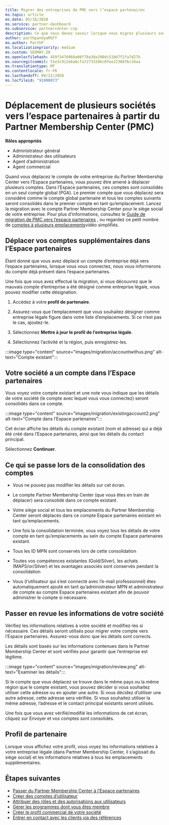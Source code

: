 ```yaml
---
title: Migrer des entreprises de PMC vers l’espace partenaires
ms.topic: article
ms.date: 05/18/2020
ms.service: partner-dashboard
ms.subservice: partnercenter-csp
description: Ce que vous devez savoir lorsque vous migrez plusieurs sociétés de Partner Membership Center (PMC) vers l’espace partenaires et que vous les Consolidez dans un compte global partenaire.
author: parthpandyaMSFT
ms.author: ParthP
ms.localizationpriority: medium
ms.custom: SEOMAY.20
ms.openlocfilehash: 459f347d960a06f78a30a398dc51b67f2fa7d27b
ms.sourcegitcommit: 51e3c912eba8cfa72733206c0fee22386fbc34aa
ms.translationtype: MT
ms.contentlocale: fr-FR
ms.lasthandoff: 09/22/2020
ms.locfileid: "91000073"
---
```

# <a name="moving-multiple-companies-to-partner-center-from-partner-membership-center-pmc"></a>Déplacement de plusieurs sociétés vers l’espace partenaires à partir du Partner Membership Center (PMC)

**Rôles appropriés**

- Administrateur général
- Administrateur des utilisateurs
- Agent d’administration
- Agent commercial

Quand vous déplacez le compte de votre entreprise du Partner Membership Center vers l’Espace partenaires, vous pouvez être amené à déplacer plusieurs comptes. Dans l’Espace partenaires, ces comptes sont consolidés en un seul compte global (PGA). Le premier compte que vous déplacez sera considéré comme le compte global partenaire et tous les comptes suivants seront consolidés dans le premier compte en tant qu’emplacement. Lancez la migration avec le compte Partner Membership Center pour le siège social de votre entreprise. Pour plus d’informations, consultez le [Guide de migration de PMC vers l’espace partenaires](guide-to-migration.md) , ou regardez ce petit nombre de [comptes à plusieurs emplacements](https://vimeo.com/290335248)vidéo simplifiés.

## <a name="move-your-additional-accounts-into-partner-center"></a>Déplacer vos comptes supplémentaires dans l’Espace partenaires

Étant donné que vous avez déplacé un compte d’entreprise déjà vers l’espace partenaires, lorsque vous vous connectez, nous vous informerons du compte déjà présent dans l’espace partenaires.

Une fois que vous avez effectué la migration, si vous découvrez que le mauvais compte d’entreprise a été désigné comme entreprise légale, vous pouvez modifier cette désignation.

1. Accédez à votre **profil de partenaire**.

2. Assurez-vous que l’emplacement que vous souhaitez désigner comme entreprise légale figure dans votre liste d’emplacements. Si ce n’est pas le cas, ajoutez-le.

3. Sélectionnez **Mettre à jour le profil de l’entreprise légale**.

4. Sélectionnez l’activité et la région, puis enregistrez-les.

:::image type="content" source="images/migration/accountwithus.png" alt-text="Compte existant":::

## <a name="your-company-has-an-account-in-partner-center"></a>Votre société a un compte dans l’Espace partenaires

Vous voyez votre compte existant et une note vous indique que les détails de votre société (le compte avec lequel vous vous connectez) seront consolidés dans ce compte.

:::image type="content" source="images/migration/existingaccount2.png" alt-text="Compte dans l’Espace partenaires":::

Cet écran affiche les détails du compte existant (nom et adresse) qui a déjà été créé dans l’Espace partenaires, ainsi que les détails du contact principal.

Sélectionnez **Continuer**.

## <a name="what-happens-during-consolidation-of-accounts"></a>Ce qui se passe lors de la consolidation des comptes

- Vous ne pouvez pas modifier les détails sur cet écran.

- Le compte Partner Membership Center (que vous êtes en train de déplacer) sera consolidé dans ce compte existant.

- Votre siège social et tous les emplacements du Partner Membership Center seront déplacés dans ce compte Espace partenaires existant en tant qu’emplacements.

- Une fois la consolidation terminée, vous voyez tous les détails de votre compte en tant qu’emplacements au sein du compte Espace partenaires existant.

- Tous les ID MPN sont conservés lors de cette consolidation

- Toutes vos compétences existantes (Gold/Silver), les achats (MAPS/or/Silver) et les avantages associés sont conservés pendant la consolidation

- Vous (l’utilisateur qui s’est connecté avec l’e-mail professionnel) êtes automatiquement ajouté en tant qu’administrateur MPN et administrateur de compte au compte Espace partenaires existant afin de pouvoir administrer le compte si nécessaire.

## <a name="review-your-company-information"></a>Passer en revue les informations de votre société

Vérifiez les informations relatives à votre société et modifiez-les si nécessaire.  Ces détails seront utilisés pour migrer votre compte vers l’Espace partenaires. Assurez-vous donc que les détails sont corrects.

Les détails sont basés sur les informations contenues dans le Partner Membership Center et sont vérifiés pour garantir que l’entreprise est légitime.


:::image type="content" source="images/migration/review.png" alt-text="Examiner les détails":::

Si le compte que vous déplacez se trouve dans le même pays ou la même région que le compte existant, vous pouvez décider si vous souhaitez utiliser cette adresse ou en ajouter une autre. Si vous décidez d’utiliser une autre adresse, cette adresse sera vérifiée. Si vous souhaitez utiliser la même adresse, l’adresse et le contact principal existants seront utilisés.

Une fois que vous avez vérifié/modifié les informations de cet écran, cliquez sur Envoyer et vos comptes sont consolidés.

## <a name="partner-profile"></a>Profil de partenaire

Lorsque vous affichez votre profil, vous voyez les informations relatives à votre entreprise légale (dans Partner Membership Center, il s’agissait du siège social) et les informations relatives à tous les emplacements supplémentaires.

## <a name="next-steps"></a>Étapes suivantes

- [Passer du Partner Membership Center à l’Espace partenaires](move-pmc-pc-map.md)
- [Créer des comptes d’utilisateur](create-user-accounts-and-set-permissions.md)
- [Attribuer des rôles et des autorisations aux utilisateurs](permissions-overview.md)
- [Gérer les programmes dont vous êtes membre](renew-mpn-offers.md)
- [Créer le profil commercial de votre société](create-a-marketing-profile.md)
- [Entrer en contact avec les clients via des références](manage-leads.md)
